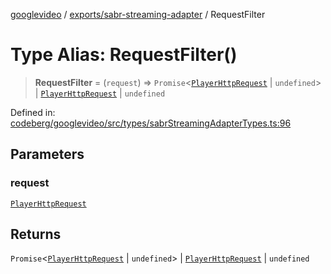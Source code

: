 [googlevideo](../../../README.md) / [exports/sabr-streaming-adapter](../README.md) / RequestFilter

# Type Alias: RequestFilter()

> **RequestFilter** = (`request`) => `Promise`\<[`PlayerHttpRequest`](../interfaces/PlayerHttpRequest.md) \| `undefined`\> \| [`PlayerHttpRequest`](../interfaces/PlayerHttpRequest.md) \| `undefined`

Defined in: [codeberg/googlevideo/src/types/sabrStreamingAdapterTypes.ts:96](https://github.com/LuanRT/googlevideo/blob/19854137cadaf49fd755394883dfd7fe5fdaba20/src/types/sabrStreamingAdapterTypes.ts#L96)

## Parameters

### request

[`PlayerHttpRequest`](../interfaces/PlayerHttpRequest.md)

## Returns

`Promise`\<[`PlayerHttpRequest`](../interfaces/PlayerHttpRequest.md) \| `undefined`\> \| [`PlayerHttpRequest`](../interfaces/PlayerHttpRequest.md) \| `undefined`
